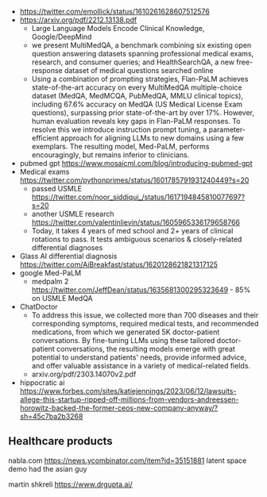 
- https://twitter.com/emollick/status/1610261628607512576
- https://arxiv.org/pdf/2212.13138.pdf
	- Large Language Models Encode Clinical Knowledge, Google/DeepMind
	- we present MultiMedQA, a benchmark combining six existing open question answering datasets spanning professional medical exams, research, and consumer queries; and HealthSearchQA, a new free-response dataset of medical questions searched online
	- Using a combination of prompting strategies, Flan-PaLM achieves state-of-the-art accuracy on every MultiMedQA multiple-choice dataset (MedQA, MedMCQA, PubMedQA, MMLU clinical topics), including 67.6% accuracy on MedQA (US Medical License Exam questions), surpassing prior state-of-the-art by over 17%. However, human evaluation reveals key gaps in Flan-PaLM responses. To resolve this we introduce instruction prompt tuning, a parameter-efficient approach for aligning LLMs to new domains using a few exemplars. The resulting model, Med-PaLM, performs encouragingly, but remains inferior to clinicians.
- pubmed gpt https://www.mosaicml.com/blog/introducing-pubmed-gpt
- Medical exams https://twitter.com/pythonprimes/status/1601785791931240449?s=20
	- passed USMLE https://twitter.com/noor_siddiqui_/status/1617194845810077697?s=20
	- another USMLE research https://twitter.com/valentinlievin/status/1605965336179658766
	- Today, it takes 4 years of med school and 2+ years of clinical rotations to pass. It tests ambiguous scenarios & closely-related differential diagnoses
- Glass AI differential diagnosis https://twitter.com/AiBreakfast/status/1620128621821317125
- google Med-PaLM
	- medpalm 2 https://twitter.com/JeffDean/status/1635681300295323649 - 85% on USMLE MedQA
- ChatDoctor
	- To address this issue, we collected more than 700 diseases and their corresponding symptoms, required medical tests, and recommended medications, from which we generated 5K doctor-patient conversations. By fine-tuning LLMs using these tailored doctor-patient conversations, the resulting models emerge with great potential to understand patients' needs, provide informed advice, and offer valuable assistance in a variety of medical-related fields. 
	- arxiv.org/pdf/2303.14070v2.pdf
- hippocratic ai https://www.forbes.com/sites/katiejennings/2023/06/12/lawsuits-allege-this-startup-ripped-off-millions-from-vendors-andreessen-horowitz-backed-the-former-ceos-new-company-anyway/?sh=45c7ba2b3268


## Healthcare  products

nabla.com https://news.ycombinator.com/item?id=35151881
latent space demo had the asian guy

martin shkreli https://www.drgupta.ai/ 